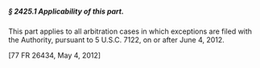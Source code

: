 ##### § 2425.1 Applicability of this part. #####

This part applies to all arbitration cases in which exceptions are filed with the Authority, pursuant to 5 U.S.C. 7122, on or after June 4, 2012.

[77 FR 26434, May 4, 2012]